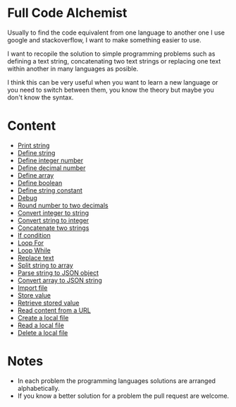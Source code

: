 # Full Code Alchemist

Usually to find the code equivalent from one language to another one I use google and stackoverflow, I want to make something easier to use.

I want to recopile the solution to simple programming problems such as defining a text string, concatenating two text strings or replacing one text within another in many languages as posible.

I think this can be very useful when you want to learn a new language or you need to switch between them, you know the theory but maybe you don't know the syntax.

# Content

- [Print string](https://github.com/vivirenremoto/equivalent_code/blob/master/content/print_string.md)
- [Define string](https://github.com/vivirenremoto/equivalent_code/blob/master/content/define_string.md)
- [Define integer number](https://github.com/vivirenremoto/equivalent_code/blob/master/content/define_integer_number.md)
- [Define decimal number](https://github.com/vivirenremoto/equivalent_code/blob/master/content/define_decimal_number.md)
- [Define array](https://github.com/vivirenremoto/equivalent_code/blob/master/content/define_array.md)
- [Define boolean](https://github.com/vivirenremoto/equivalent_code/blob/master/content/define_boolean.md)
- [Define string constant](https://github.com/vivirenremoto/equivalent_code/blob/master/content/define_string_constant.md)
- [Debug](https://github.com/vivirenremoto/equivalent_code/blob/master/content/debug.md)
- [Round number to two decimals](https://github.com/vivirenremoto/equivalent_code/blob/master/content/round_number_two_decimals.md)
- [Convert integer to string](https://github.com/vivirenremoto/equivalent_code/blob/master/content/convert_integer_to_string.md)
- [Convert string to integer](https://github.com/vivirenremoto/equivalent_code/blob/master/content/convert_string_to_integer.md)
- [Concatenate two strings](https://github.com/vivirenremoto/equivalent_code/blob/master/content/concatenate_two_strings.md)
- [If condition](https://github.com/vivirenremoto/equivalent_code/blob/master/content/if_condition.md)
- [Loop For](https://github.com/vivirenremoto/equivalent_code/blob/master/content/loop_for.md)
- [Loop While](https://github.com/vivirenremoto/equivalent_code/blob/master/content/loop_while.md)
- [Replace text](https://github.com/vivirenremoto/equivalent_code/blob/master/content/replace_text.md)
- [Split string to array](https://github.com/vivirenremoto/equivalent_code/blob/master/content/split_string_to_array.md)
- [Parse string to JSON object](https://github.com/vivirenremoto/equivalent_code/blob/master/content/parse_json.md)
- [Convert array to JSON string](https://github.com/vivirenremoto/equivalent_code/blob/master/content/convert_array_to_json_string.md)
- [Import file](https://github.com/vivirenremoto/equivalent_code/blob/master/content/import_file.md)
- [Store value](https://github.com/vivirenremoto/equivalent_code/blob/master/content/store_value.md)
- [Retrieve stored value](https://github.com/vivirenremoto/equivalent_code/blob/master/content/retrieve_stored_value.md)
- [Read content from a URL](https://github.com/vivirenremoto/equivalent_code/blob/master/content/read_content_from_url.md)
- [Create a local file](https://github.com/vivirenremoto/equivalent_code/blob/master/content/create_local_file.md)
- [Read a local file](https://github.com/vivirenremoto/equivalent_code/blob/master/content/read_local_file.md)
- [Delete a local file](https://github.com/vivirenremoto/equivalent_code/blob/master/content/delete_local_file.md)

# Notes

- In each problem the programming languages solutions are arranged alphabetically.
- If you know a better solution for a problem the pull request are welcome.
